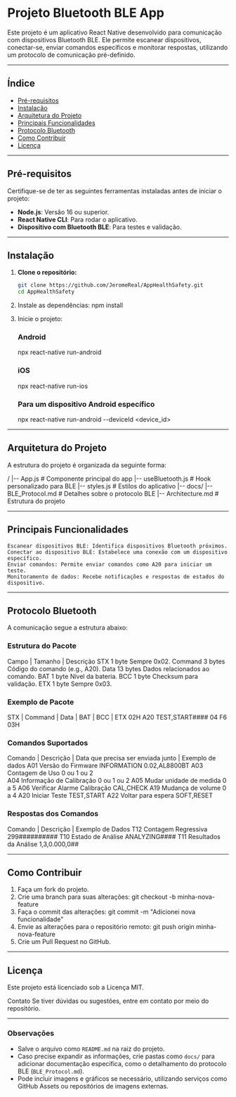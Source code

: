 # Projeto Bluetooth BLE App

Este projeto é um aplicativo React Native desenvolvido para comunicação com dispositivos Bluetooth BLE. Ele permite escanear dispositivos, conectar-se, enviar comandos específicos e monitorar respostas, utilizando um protocolo de comunicação pré-definido.

---

## Índice

- [Pré-requisitos](#pré-requisitos)
- [Instalação](#instalação)
- [Arquitetura do Projeto](#arquitetura-do-projeto)
- [Principais Funcionalidades](#principais-funcionalidades)
- [Protocolo Bluetooth](#protocolo-bluetooth)
- [Como Contribuir](#como-contribuir)
- [Licença](#licença)

---

## Pré-requisitos

Certifique-se de ter as seguintes ferramentas instaladas antes de iniciar o projeto:

- **Node.js**: Versão 16 ou superior.
- **React Native CLI**: Para rodar o aplicativo.
- **Dispositivo com Bluetooth BLE**: Para testes e validação.

---

## Instalação

1. **Clone o repositório:**
   ```bash
   git clone https://github.com/JeromeReal/AppHealthSafety.git
   cd AppHealthSafety

2. Instale as dependências:
    npm install

3. Inicie o projeto:
    ### Android
    npx react-native run-android
    ### iOS
    npx react-native run-ios
    ### Para um dispositivo Android específico
    npx react-native run-android --deviceId <device_id>

---

## Arquitetura do Projeto

A estrutura do projeto é organizada da seguinte forma:

/
|-- App.js                # Componente principal do app
|-- useBluetooth.js       # Hook personalizado para BLE
|-- styles.js             # Estilos do aplicativo
|-- docs/
    |-- BLE_Protocol.md   # Detalhes sobre o protocolo BLE
    |-- Architecture.md   # Estrutura do projeto

---

## Principais Funcionalidades

    Escanear dispositivos BLE: Identifica dispositivos Bluetooth próximos.
    Conectar ao dispositivo BLE: Estabelece uma conexão com um dispositivo específico.
    Enviar comandos: Permite enviar comandos como A20 para iniciar um teste.
    Monitoramento de dados: Recebe notificações e respostas de estados do dispositivo.

---

## Protocolo Bluetooth

A comunicação segue a estrutura abaixo:

### Estrutura do Pacote

Campo	|   Tamanho	   |    Descrição
STX	        1 byte	        Sempre 0x02.
Command	    3 bytes	        Código do comando (e.g., A20).
Data	    13 bytes	    Dados relacionados ao comando.
BAT	        1 byte	        Nível da bateria.
BCC	        1 byte	        Checksum para validação.
ETX	        1 byte	        Sempre 0x03.

### Exemplo de Pacote

STX | Command | Data             | BAT | BCC | ETX
02H   A20       TEST,START####     04    F6    03H

### Comandos Suportados

Comando	|   Descrição	            |   Data que precisa ser enviada junto  |   Exemplo de dados
A01         Versão do Firmware          INFORMATION                             0.02,AL8800BT
A03         Contagem de Uso             0 ou 1 ou 2                             
A04         Informação de Calibração    0 ou 1 ou 2
A05         Mudar unidade de medida     0 a 5
A06         Verificar Alarme Calibração CAL,CHECK
A19         Mudança de volume           0 a 4
A20	        Iniciar Teste	            TEST,START
A22         Voltar para espera          SOFT,RESET

### Respostas dos Comandos

Comando	|   Descrição	            |   Exemplo de Dados
T12	        Contagem Regressiva	        299##########
T10	        Estado de Análise	        ANALYZING####
T11	        Resultados da Análise	    1,3,0.000,0##

---

## Como Contribuir

1. Faça um fork do projeto.
2. Crie uma branch para suas alterações:
    git checkout -b minha-nova-feature
3. Faça o commit das alterações:
    git commit -m "Adicionei nova funcionalidade"
4. Envie as alterações para o repositório remoto:
    git push origin minha-nova-feature
5. Crie um Pull Request no GitHub.

---

## Licença

Este projeto está licenciado sob a Licença MIT.

Contato
Se tiver dúvidas ou sugestões, entre em contato por meio do repositório.

---

### Observações

- Salve o arquivo como `README.md` na raiz do projeto.
- Caso precise expandir as informações, crie pastas como `docs/` para adicionar documentação específica, como o detalhamento do protocolo BLE (`BLE_Protocol.md`).
- Pode incluir imagens e gráficos se necessário, utilizando serviços como GitHub Assets ou repositórios de imagens externas.